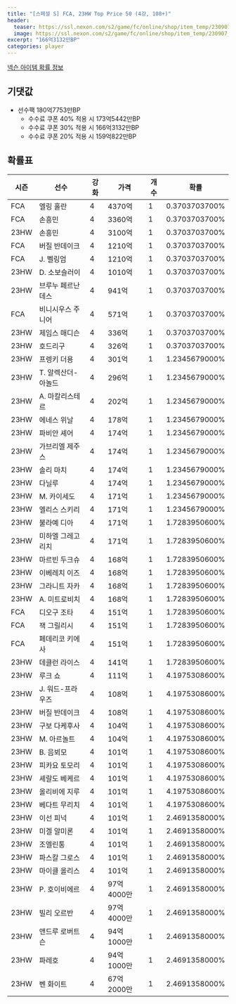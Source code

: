 ```yaml
---
title: "[스페셜 S] FCA, 23HW Top Price 50 (4강, 108+)"
header:
  teaser: https://ssl.nexon.com/s2/game/fc/online/shop/item_temp/230907_special_b9244v59dhjj15/200233111_s.png
  image: https://ssl.nexon.com/s2/game/fc/online/shop/item_temp/230907_special_b9244v59dhjj15/200233111_s.png
excerpt: "166억3132만BP"
categories: player
---
```

[넥슨 아이템 확률 정보](http://iteminfo.nexon.com/probability/fco?sn=7487)

## 기댓값
- 선수팩 180억7753만BP
  - 수수료 쿠폰 40% 적용 시 173억5442만BP
  - 수수료 쿠폰 30% 적용 시 166억3132만BP
  - 수수료 쿠폰 20% 적용 시 159억822만BP


## 확률표

|시즌|선수|강화|가격|개수|확률|
|---|---|---|---|---|---|
|FCA|엘링 홀란|4|4370억|1|0.3703703700%|
|FCA|손흥민|4|3360억|1|0.3703703700%|
|23HW|손흥민|4|3100억|1|0.3703703700%|
|FCA|버질 반데이크|4|1210억|1|0.3703703700%|
|FCA|J. 벨링엄|4|1210억|1|0.3703703700%|
|23HW|D. 소보슬러이|4|1010억|1|0.3703703700%|
|23HW|브루누 페르난데스|4|941억|1|0.3703703700%|
|FCA|비니시우스 주니어|4|571억|1|0.3703703700%|
|23HW|제임스 매디슨|4|336억|1|0.3703703700%|
|23HW|호드리구|4|326억|1|0.3703703700%|
|23HW|프렝키 더용|4|301억|1|1.2345679000%|
|23HW|T. 알렉산더-아놀드|4|296억|1|1.2345679000%|
|23HW|A. 마칼리스테르|4|202억|1|1.2345679000%|
|23HW|에네스 위날|4|178억|1|1.2345679000%|
|23HW|파비안 셰어|4|174억|1|1.2345679000%|
|23HW|가브리엘 제주스|4|174억|1|1.2345679000%|
|23HW|솔리 마치|4|174억|1|1.2345679000%|
|23HW|다닐루|4|174억|1|1.2345679000%|
|23HW|M. 카이세도|4|171억|1|1.2345679000%|
|23HW|엘리스 스키리|4|171억|1|1.2345679000%|
|23HW|불라예 디아|4|171억|1|1.7283950600%|
|23HW|미하엘 그레고리치|4|171억|1|1.7283950600%|
|23HW|마르빈 두크슈|4|168억|1|1.7283950600%|
|23HW|이베레치 이즈|4|168억|1|1.7283950600%|
|23HW|그라니트 자카|4|168억|1|1.7283950600%|
|23HW|A. 미트로비치|4|168억|1|1.7283950600%|
|FCA|디오구 조타|4|151억|1|1.7283950600%|
|FCA|잭 그릴리시|4|151억|1|1.7283950600%|
|FCA|페데리코 키에사|4|151억|1|1.7283950600%|
|23HW|데클런 라이스|4|141억|1|1.7283950600%|
|23HW|루크 쇼|4|111억|1|4.1975308600%|
|23HW|J. 워드-프라우즈|4|108억|1|4.1975308600%|
|23HW|버질 반데이크|4|108억|1|4.1975308600%|
|23HW|구보 다케후사|4|104억|1|4.1975308600%|
|23HW|M. 아르놀트|4|104억|1|4.1975308600%|
|23HW|B. 음뵈모|4|101억|1|4.1975308600%|
|23HW|피카요 토모리|4|101억|1|4.1975308600%|
|23HW|셰랄도 베케르|4|101억|1|4.1975308600%|
|23HW|올리비에 지루|4|101억|1|4.1975308600%|
|23HW|베다트 무리치|4|101억|1|4.1975308600%|
|23HW|이선 피넉|4|101억|1|2.4691358000%|
|23HW|미겔 알미론|4|101억|1|2.4691358000%|
|23HW|조엘린통|4|101억|1|2.4691358000%|
|23HW|파스칼 그로스|4|101억|1|2.4691358000%|
|23HW|마이클 올리스|4|101억|1|2.4691358000%|
|23HW|P. 호이비에르|4|97억4000만|1|2.4691358000%|
|23HW|빌리 오르반|4|97억4000만|1|2.4691358000%|
|23HW|앤드루 로버트슨|4|94억1000만|1|2.4691358000%|
|23HW|파레호|4|94억1000만|1|2.4691358000%|
|23HW|벤 화이트|4|67억2000만|1|2.4691358000%|
